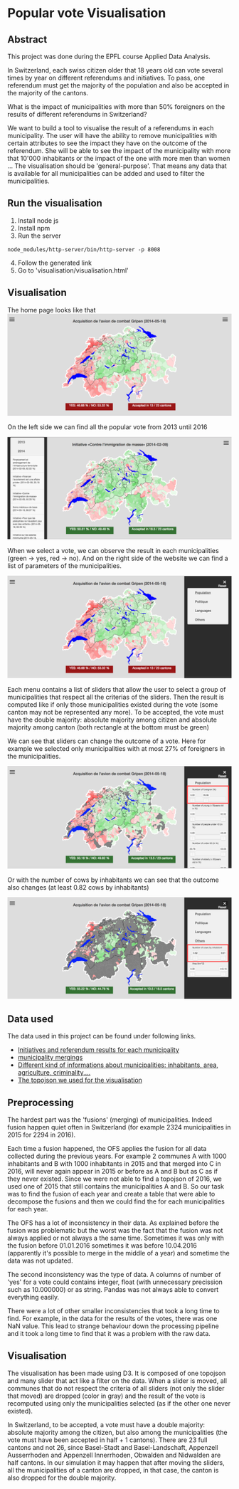 # Popular vote Visualisation

## Abstract
This project was done during the EPFL course Applied Data Analysis.

In Switzerland, each swiss citizen older that 18 years old can vote several times by year on different referendums and initiatives. To pass, one referendum must get the majority of the population and also be accepted in the majority of the cantons.

What is the impact of municipalities with more than 50% foreigners on the results of different referendums in Switzerland?

We want to build a tool to visualise the result of a referendums in each municipality. The user will have the ability to remove municipalities with certain attributes to see the impact they have on the outcome of the referendum. She will be able to see the impact of the municipality with more that 10'000 inhabitants or the impact of the one with more men than women ...
The visualisation should be 'general-purpose'. That means any data that is available for all municipalities can be added and used to filter the municipalities.


## Run the visualisation

1. Install node js
2. Install npm
3. Run the server
```
node_modules/http-server/bin/http-server -p 8008
```
4. Follow the generated link
5. Go to 'visualisation/visualisation.html'

## Visualisation
The home page looks like that
![home_page](img/home_page.png)

On the left side we can find all the popular vote from 2013 until 2016

![votations](img/list_votations.png)

When we select a vote, we can observe the result in each municipalities (green -> yes, red -> no). And on the right side of the website we can find a list of parameters of the municipalities.

![parameters](img/parameters.png)

Each menu contains a list of sliders that allow the user to select a group of municipalities that respect all the criterias of the sliders. Then the result is computed like if only those municipalities existed during the vote (some canton may not be represented any more). To be accepted, the vote must have the double majority: absolute majority among citizen and absolute majority among canton (both rectangle at the bottom must be green)

We can see that sliders can change the outcome of a vote. Here for example we selected only municipalities with at most 27% of foreigners in the municipalities.

![foreigners](img/foreigners.png)

Or with the number of cows by inhabitants we can see that the outcome also changes (at least 0.82 cows by inhabitants)

![cows](img/cows.png)


## Data used
The data used in this project can be found under following links.
  - [Initiatives and referendum results for each municipality](https://www.bfs.admin.ch/bfs/de/home/statistiken/politik.html)
  - [municipality mergings](http://www.portal-stat.admin.ch/gde-tool/core/xshared/gewo.php)
  - [Different kind of informations about municipalities: inhabitants, area, agriculture, criminality,...](https://www.pxweb.bfs.admin.ch/Default.aspx)
  - [The topojson we used for the visualisation](https://github.com/interactivethings/swiss-maps)


## Preprocessing

<!-- We found all the data on [Office Federal des Statistique](https://www.pxweb.bfs.admin.ch/Default.aspx?px_language=fr). It is possible to find a lots of data such as information Population or politique. -->


The hardest part was the 'fusions' (merging) of municipalities. Indeed fusion happen quiet often in Switzerland (for example 2324 municipalities in 2015 for 2294 in 2016).


Each time a fusion happened, the OFS applies the fusion for all data collected during the previous years. For example 2 communes A with 1000 inhabitants and B with 1000 inhabitants in 2015 and that merged into C in 2016, will never again appear in 2015 or before as A and B but as C as if they never existed. Since we were not able to find a topojson of 2016, we used one of 2015 that still contains the municipalities A and B. So our task was to find the fusion of each year and create a table that were able to decompose the fusions and then we could find the for each municipalities for each year.

The OFS has a lot of inconsistency in their data. As explained before the fusion was problematic but the worst was the fact that the fusion was not always applied or not always a the same time. Sometimes it was only with the fusion before 01.01.2016 sometimes it was before 10.04.2016 (apparently it's possible to merge in the middle of a year) and sometime the data was not updated.

The second inconsistency was the type of data. A columns of number of 'yes' for a vote could contains integer, float (with unnecessary precission such as 10.000000) or as string. Pandas was not always able to convert everything easily.


There were a lot of other smaller inconsistencies that took a long time to find. For example, in the data for the results of the votes, there was one NaN value. This lead to strange behaviour down the processing pipeline and it took a long time to find that it was a problem with the raw data.

## Visualisation

The visualisation has been made using D3. It is composed of one topojson and many slider that act like a filter on the data. When a slider is moved, all communes that do not respect the criteria of all sliders (not only the slider that moved) are dropped (color in gray) and the result of the vote is recomputed using only the municipalities selected (as if the other one never existed).

In Switzerland, to be accepted, a vote must have a double majority: absolute majority among the citizen, but also among the municipalities (the vote must have been accepted in half + 1 cantons). There are 23 full cantons and not 26, since  Basel-Stadt and Basel-Landschaft, Appenzell Ausserrhoden and Appenzell Innerrhoden, Obwalden and Nidwalden are half cantons. In our simulation it may happen that after moving the sliders, all the municipalities of a canton are dropped, in that case, the canton is also dropped for the double majority.
